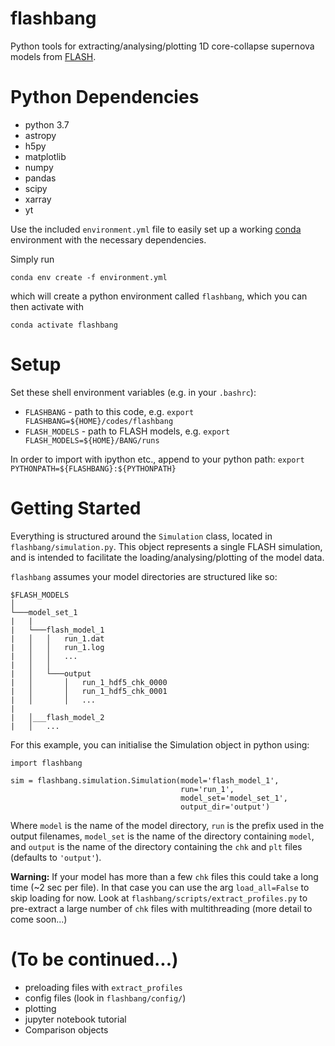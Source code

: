 # flashbang
Python tools for extracting/analysing/plotting 1D core-collapse supernova models from [FLASH](http://flash.uchicago.edu/site/flashcode/).

# Python Dependencies
* python 3.7
* astropy
* h5py
* matplotlib
* numpy
* pandas
* scipy
* xarray
* yt

Use the included `environment.yml` file to easily set up a working [conda](https://docs.conda.io/projects/conda/en/latest/user-guide/tasks/manage-environments.html#creating-an-environment-with-commands) environment with the necessary dependencies.

Simply run 

`conda env create -f environment.yml`

which will create a python environment called `flashbang`, which you can then activate with 

`conda activate flashbang`

# Setup
Set these shell environment variables (e.g. in your `.bashrc`):
* `FLASHBANG` - path to this code, e.g. `export FLASHBANG=${HOME}/codes/flashbang`
* `FLASH_MODELS` - path to FLASH models, e.g. `export FLASH_MODELS=${HOME}/BANG/runs`

In order to import with ipython etc., append to your python path: `export PYTHONPATH=${FLASHBANG}:${PYTHONPATH}`

# Getting Started
Everything is structured around the `Simulation` class, located in `flashbang/simulation.py`. This object represents a single FLASH simulation, and is intended to facilitate the loading/analysing/plotting of the model data.

`flashbang` assumes your model directories are structured like so:
```
$FLASH_MODELS
│
└───model_set_1
|   |
|   └───flash_model_1
|   │   │   run_1.dat
|   │   │   run_1.log
|   │   │   ...
|   │   │
|   │   └───output
|   │       │   run_1_hdf5_chk_0000
|   │       │   run_1_hdf5_chk_0001
|   │       │   ...
|
|   │___flash_model_2
|   │   ...
```

For this example, you can initialise the Simulation object in python using:
```
import flashbang

sim = flashbang.simulation.Simulation(model='flash_model_1', 
                                      run='run_1', 
                                      model_set='model_set_1',
                                      output_dir='output')
```
Where `model` is the name of the model directory, `run` is the prefix used in the output filenames, `model_set` is the name of the directory containing `model`, and `output` is the name of the directory containing the `chk` and `plt` files (defaults to `'output'`).

**Warning:** If your model has more than a few `chk` files this could take a long time (~2 sec per file). In that case you can use the arg `load_all=False` to skip loading for now. Look at `flashbang/scripts/extract_profiles.py` to pre-extract a large number of `chk` files with multithreading (more detail to come soon...)

# (To be continued...)
* preloading files with `extract_profiles`
* config files (look in `flashbang/config/`)
* plotting
* jupyter notebook tutorial
* Comparison objects
